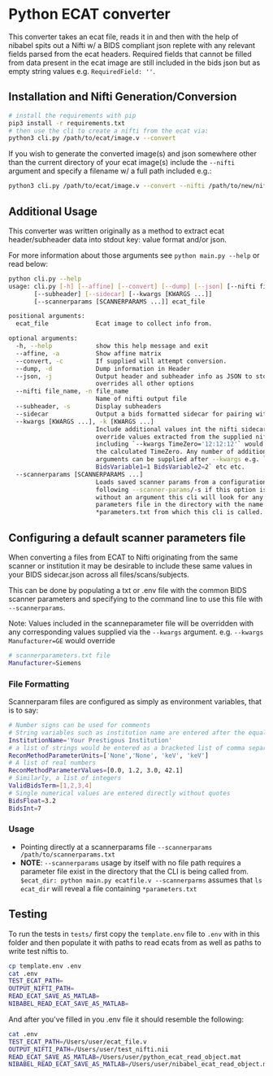# Python ECAT converter

This converter takes an ecat file, reads it in and then with the help of nibabel spits out a Nifti w/ a BIDS compliant
json replete with any relevant fields parsed from the ecat headers. Required fields that cannot be filled from data
present in the ecat image are still included in the bids json but as empty string values e.g. `RequiredField: ''`.

## Installation and Nifti Generation/Conversion

```bash
# install the requirements with pip
pip3 install -r requirements.txt
# then use the cli to create a nifti from the ecat via:
python3 cli.py /path/to/ecat/image.v --convert
```

If you wish to generate the converted image(s) and json somewhere other than the current directory of your ecat image(s)
include the `--nifti` argument and specify a filename w/ a full path included e.g.:

```bash
python3 cli.py /path/to/ecat/image.v --convert --nifti /path/to/new/nifti
```

## Additional Usage

This converter was written originally as a method to extract ecat header/subheader data into stdout key: value format
and/or json.

For more information about those arguments see `python main.py --help` or read below:

```bash
python cli.py --help
usage: cli.py [-h] [--affine] [--convert] [--dump] [--json] [--nifti file_name]
       [--subheader] [--sidecar] [--kwargs [KWARGS ...]]
       [--scannerparams [SCANNERPARAMS ...]] ecat_file

positional arguments:
  ecat_file             Ecat image to collect info from.

optional arguments:
  -h, --help            show this help message and exit
  --affine, -a          Show affine matrix
  --convert, -c         If supplied will attempt conversion.
  --dump, -d            Dump information in Header
  --json, -j            Output header and subheader info as JSON to stdout,
                        overrides all other options
  --nifti file_name, -n file_name
                        Name of nifti output file
  --subheader, -s       Display subheaders
  --sidecar             Output a bids formatted sidecar for pairing witha nifti.
  --kwargs [KWARGS ...], -k [KWARGS ...]
                        Include additional values int the nifti sidecar json or
                        override values extracted from the supplied nifti. e.g.
                        including `--kwargs TimeZero='12:12:12'` would override
                        the calculated TimeZero. Any number of additional
                        arguments can be supplied after --kwargs e.g. `--kwargs
                        BidsVariable1=1 BidsVariable2=2` etc etc.
  --scannerparams [SCANNERPARAMS ...]
                        Loads saved scanner params from a configuration file
                        following --scanner-params/-s if this option is used
                        without an argument this cli will look for any scanner
                        parameters file in the directory with the name
                        *parameters.txt from which this cli is called.
```

## Configuring a default scanner parameters file

When converting a files from ECAT to Nifti originating from the same scanner or institution it
may be desirable to include these same values in your BIDS sidecar.json across all files/scans/subjects.

This can be done by populating a txt or .env file with the common BIDS scanner parameters and
specifying to the command line to use this file with `--scannerparams`.

Note: Values included in the scanneparameter file will be overridden with any corresponding
values supplied via the `--kwargs` argument. e.g. `--kwargs Manufacturer=GE` would override

```bash
# scannerparameters.txt file
Manufacturer=Siemens
```

### File Formatting

Scannerparam files are configured as simply as environment variables, that is to say:
```bash
# Number signs can be used for comments
# String variables such as institution name are entered after the equals sign
InstitutionName='Your Prestigous Institution'
# a list of strings would be entered as a bracketed list of comma separated quoted strings
ReconMethodParameterUnits=['None','None', 'keV', 'keV']
# A list of real numbers
ReconMethodParameterValues=[0.0, 1.2, 3.0, 42.1]
# Similarly, a list of integers
ValidBidsTerm=[1,2,3,4]
# Single numerical values are entered directly without quotes
BidsFloat=3.2
BidsInt=7

```

### Usage

- Pointing directly at a scannerparams file `--scannerparams /path/to/scannerparams.txt`
- **NOTE**: `--scannerparams` usage by itself with no file path requires a parameter file exist in the directory
that the CLI is being called from. `$ecat_dir: python main.py ecatfile.v --scannerparms` assumes that `ls ecat_dir` will
reveal a file containing `*parameters.txt`

## Testing

To run the tests in `tests/` first copy the `template.env` file to `.env` with in this folder and then populate it with
paths to read ecats from as well as paths to write test niftis to.

```bash
cp template.env .env
cat .env
TEST_ECAT_PATH=
OUTPUT_NIFTI_PATH=
READ_ECAT_SAVE_AS_MATLAB=
NIBABEL_READ_ECAT_SAVE_AS_MATLAB=
```

And after you've filled in you .env file it should resemble the following:

```bash
cat .env
TEST_ECAT_PATH=/Users/user/ecat_file.v
OUTPUT_NIFTI_PATH=/Users/user/test_nifti.nii
READ_ECAT_SAVE_AS_MATLAB=/Users/user/python_ecat_read_object.mat
NIBABEL_READ_ECAT_SAVE_AS_MATLAB=/Users/user/nibabel_ecat_read_object.mat
```
